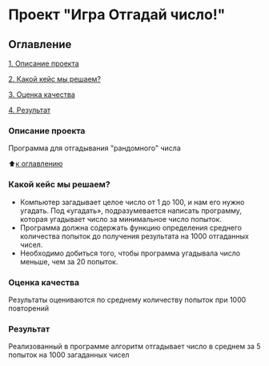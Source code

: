 # Проект "Игра Отгадай число!"

## Оглавление
[1. Описание проекта](https://github.com/EgorkaLS/SF_Egor/tree/main/Prog_0/Readme.md#Описание-проекта)

[2. Какой кейс мы решаем?](https://github.com/EgorkaLS/SF_Egor/tree/main/Prog_0/Readme.md#Какой-кейс-мы-решаем?)

[3. Оценка качества](https://github.com/EgorkaLS/SF_Egor/tree/main/Prog_0/Readme.md#Оценка-качества)

[4. Результат](https://github.com/EgorkaLS/SF_Egor/tree/main/Prog_0/Readme.md#Результат)

### Описание проекта
Программа для отгадывания "рандомного" числа 

:arrow_up:[к оглавлению](https://github.com/EgorkaLS/SF_Egor/tree/main/Prog_0/Readme.md#Оглавление)

### Какой кейс мы решаем?
- Компьютер загадывает целое число от 1 до 100, и нам его нужно угадать. Под «угадать», подразумевается написать программу, которая угадывает число за минимальное число попыток.    
- Программа должна содержать функцию определения среднего количества попыток до получения результата на 1000 отгаданных чисел.
- Необходимо добиться того, чтобы программа угадывала число меньше, чем за 20 попыток.

### Оценка качества
Результаты оцениваются по среднему количеству попыток при 1000 повторений

### Результат
Реализованный в программе алгоритм отгадывает число в среднем за 5 попыток на 1000 загаданных чисел